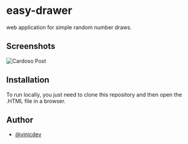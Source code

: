
# easy-drawer

web application for simple random number draws.

## Screenshots

![Cardoso Post ](https://i.imgur.com/SSAav1K.png)


## Installation

To run locally, you just need to clone this repository and then open the .HTML file in a browser.   
## Author

- [@vinicdev](https://www.github.com/vinicdev)

